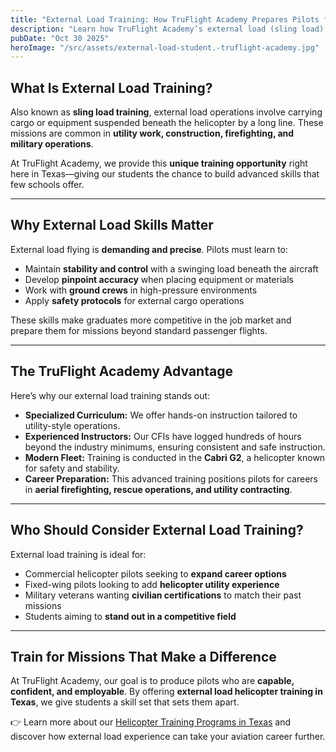 ```yaml
---
title: "External Load Training: How TruFlight Academy Prepares Pilots for Real-World Missions"
description: "Learn how TruFlight Academy’s external load (sling load) helicopter training in Texas sets pilots apart with specialized skills for utility, firefighting, and rescue operations."
pubDate: "Oct 30 2025"
heroImage: "/src/assets/external-load-student.-truflight-academy.jpg"
---
```


## What Is External Load Training?

Also known as **sling load training**, external load operations involve carrying cargo or equipment suspended beneath the helicopter by a long line. These missions are common in **utility work, construction, firefighting, and military operations**.

At TruFlight Academy, we provide this **unique training opportunity** right here in Texas—giving our students the chance to build advanced skills that few schools offer.

---

## Why External Load Skills Matter

External load flying is **demanding and precise**. Pilots must learn to:

- Maintain **stability and control** with a swinging load beneath the aircraft
- Develop **pinpoint accuracy** when placing equipment or materials
- Work with **ground crews** in high-pressure environments
- Apply **safety protocols** for external cargo operations

These skills make graduates more competitive in the job market and prepare them for missions beyond standard passenger flights.

---

## The TruFlight Academy Advantage

Here’s why our external load training stands out:

- **Specialized Curriculum:** We offer hands-on instruction tailored to utility-style operations.
- **Experienced Instructors:** Our CFIs have logged hundreds of hours beyond the industry minimums, ensuring consistent and safe instruction.
- **Modern Fleet:** Training is conducted in the **Cabri G2**, a helicopter known for safety and stability.
- **Career Preparation:** This advanced training positions pilots for careers in **aerial firefighting, rescue operations, and utility contracting**.

---

## Who Should Consider External Load Training?

External load training is ideal for:

- Commercial helicopter pilots seeking to **expand career options**
- Fixed-wing pilots looking to add **helicopter utility experience**
- Military veterans wanting **civilian certifications** to match their past missions
- Students aiming to **stand out in a competitive field**

---

## Train for Missions That Make a Difference

At TruFlight Academy, our goal is to produce pilots who are **capable, confident, and employable**. By offering **external load helicopter training in Texas**, we give students a skill set that sets them apart.

👉 Learn more about our [Helicopter Training Programs in Texas](/your-complete-guide-to-helicopter-pilot-training-in-texas) and discover how external load experience can take your aviation career further.
